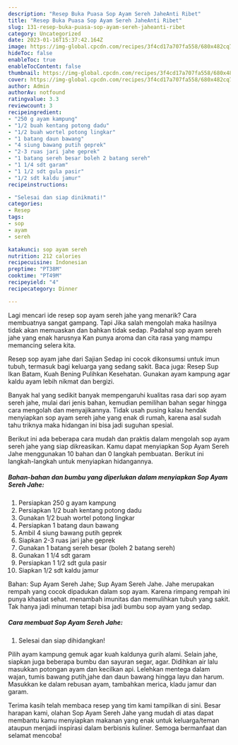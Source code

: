 ```yaml
---
description: "Resep Buka Puasa Sop Ayam Sereh JaheAnti Ribet"
title: "Resep Buka Puasa Sop Ayam Sereh JaheAnti Ribet"
slug: 131-resep-buka-puasa-sop-ayam-sereh-jaheanti-ribet
category: Uncategorized
date: 2023-01-16T15:37:42.164Z
image: https://img-global.cpcdn.com/recipes/3f4cd17a707fa558/680x482cq70/sop-ayam-sereh-jahe-foto-resep-utama.jpg
hideToc: false
enableToc: true
enableTocContent: false
thumbnail: https://img-global.cpcdn.com/recipes/3f4cd17a707fa558/680x482cq70/sop-ayam-sereh-jahe-foto-resep-utama.jpg
cover: https://img-global.cpcdn.com/recipes/3f4cd17a707fa558/680x482cq70/sop-ayam-sereh-jahe-foto-resep-utama.jpg
author: Admin
authorAv: notfound
ratingvalue: 3.3
reviewcount: 3
recipeingredient:
- "250 g ayam kampung"
- "1/2 buah kentang potong dadu"
- "1/2 buah wortel potong lingkar"
- "1 batang daun bawang"
- "4 siung bawang putih geprek"
- "2-3 ruas jari jahe geprek"
- "1 batang sereh besar boleh 2 batang sereh"
- "1 1/4 sdt garam"
- "1 1/2 sdt gula pasir"
- "1/2 sdt kaldu jamur"
recipeinstructions:

- "Selesai dan siap dinikmati!"
categories:
- Resep
tags:
- sop
- ayam
- sereh

katakunci: sop ayam sereh 
nutrition: 212 calories
recipecuisine: Indonesian
preptime: "PT38M"
cooktime: "PT49M"
recipeyield: "4"
recipecategory: Dinner

---
```



Lagi mencari ide resep sop ayam sereh jahe yang menarik? Cara membuatnya sangat gampang. Tapi Jika salah mengolah maka hasilnya tidak akan memuaskan dan bahkan tidak sedap. Padahal sop ayam sereh jahe yang enak harusnya Kan punya aroma dan cita rasa yang mampu memancing selera kita.


Resep sop ayam jahe dari Sajian Sedap ini cocok dikonsumsi untuk imun tubuh, termasuk bagi keluarga yang sedang sakit. Baca juga: Resep Sup Ikan Batam, Kuah Bening Pulihkan Kesehatan. Gunakan ayam kampung agar kaldu ayam lebih nikmat dan bergizi.

Banyak hal yang sedikit banyak mempengaruhi kualitas rasa dari sop ayam sereh jahe, mulai dari jenis bahan, kemudian pemilihan bahan segar hingga cara mengolah dan menyajikannya. Tidak usah pusing kalau hendak menyiapkan sop ayam sereh jahe yang enak di rumah, karena asal sudah tahu triknya maka hidangan ini bisa jadi suguhan spesial.


Berikut ini ada beberapa cara mudah dan praktis dalam mengolah sop ayam sereh jahe yang siap dikreasikan. Kamu dapat menyiapkan Sop Ayam Sereh Jahe menggunakan 10 bahan dan 0 langkah pembuatan. Berikut ini langkah-langkah untuk menyiapkan hidangannya.

<!--inarticleads1-->

##### Bahan-bahan dan bumbu yang diperlukan dalam menyiapkan Sop Ayam Sereh Jahe:

1. Persiapkan 250 g ayam kampung
1. Persiapkan 1/2 buah kentang potong dadu
1. Gunakan 1/2 buah wortel potong lingkar
1. Persiapkan 1 batang daun bawang
1. Ambil 4 siung bawang putih geprek
1. Siapkan 2-3 ruas jari jahe geprek
1. Gunakan 1 batang sereh besar (boleh 2 batang sereh)
1. Gunakan 1 1/4 sdt garam
1. Persiapkan 1 1/2 sdt gula pasir
1. Siapkan 1/2 sdt kaldu jamur


Bahan: Sup Ayam Sereh Jahe; Sup Ayam Sereh Jahe. Jahe merupakan rempah yang cocok dipadukan dalam sop ayam. Karena rimpang rempah ini punya khasiat sehat. menambah imunitas dan memulihkan tubuh yang sakit. Tak hanya jadi minuman tetapi bisa jadi bumbu sop ayam yang sedap. 

<!--inarticleads2-->

##### Cara membuat Sop Ayam Sereh Jahe:


1. Selesai dan siap dihidangkan!

Pilih ayam kampung gemuk agar kuah kaldunya gurih alami. Selain jahe, siapkan juga beberapa bumbu dan sayuran segar, agar. Didihkan air lalu masukkan potongan ayam dan kecilkan api. Lelehkan mentega dalam wajan, tumis bawang putih,jahe dan daun bawang hingga layu dan harum. Masukkan ke dalam rebusan ayam, tambahkan merica, kladu jamur dan garam. 

Terima kasih telah membaca resep yang tim kami tampilkan di sini. Besar harapan kami, olahan Sop Ayam Sereh Jahe yang mudah di atas dapat membantu kamu menyiapkan makanan yang enak untuk keluarga/teman ataupun menjadi inspirasi dalam berbisnis kuliner. Semoga bermanfaat dan selamat mencoba!
